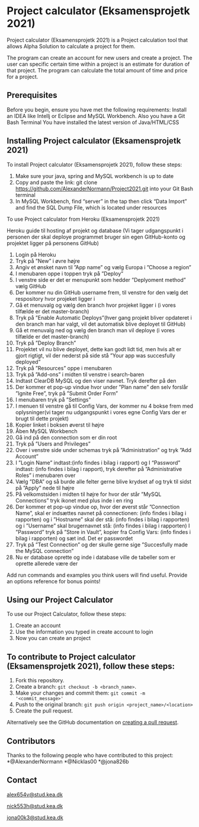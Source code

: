 # Project calculator (Eksamensprojetk 2021)


Project calculator (Eksamensprojetk 2021) is a Project calculation tool that allows Alpha Solution to calculate a project for them.

The program can create an account for new users and create a project. The user can specific certain time within a project is an estimate for duration of that project. The program can calculate the total amount of time and price for a project. 

## Prerequisites

Before you begin, ensure you have met the following requirements:
Install an IDEA like Intellj or Eclipse and MySQL Workbench. Also you have a Git Bash Terminal
You have installed the latest version of Java/HTML/CSS


## Installing Project calculator (Eksamensprojetk 2021)

To install Project calculator (Eksamensprojetk 2021), follow these steps:

1.	Make sure your java, spring and MySQL workbench is up to date
2.	Copy and paste the link: git clone https://github.com/AlexanderNormann/Project2021.git into your Git Bash terminal
3.	In MySQL Workbench, find “server” in the tap then click “Data Import” and find the SQL Dump File, which is located under resources


To use Project calculator from Heroku (Eksamensprojetk 2021)

Heroku guide til hosting af projekt og database (Vi tager udgangspunkt i personen der skal deploye programmet bruger sin egen GitHub-konto og projektet ligger på personens GitHub)

1.	Login på Heroku
2.	Tryk på ”New” i øvre højre
3.	Angiv et ønsket navn til ”App name” og vælg Europa i ”Choose a region”
4.	I menubaren oppe i toppen tryk på ”Deploy”
5.	I venstre side er det er menupunkt som hedder ”Deplyoment method” vælg GitHub
6.	Der kommer nu din GitHub username frem, til venstre for den vælg det respository hvor projeket ligger i
7.	Gå et menuvalg og vælg den branch hvor projeket ligger i (i vores tilfælde er det master-branch)
8.	Tryk på ”Enable Automatic Deploys”(hver gang projekt bliver opdateret i den branch man har valgt, vil det automatisk blive deployet til GitHub)
9.	Gå et menuvalg ned og vælg den branch man vil deploye (i vores tilfælde er det master-branch)
10.	Tryk på ”Deploy Branch”
11.	Projektet vil nu blive deployet, dette kan godt lidt tid, men hvis alt er gjort rigtigt, vil der nederst på side stå ”Your app was succesfully deployed”
12.	Tryk på ”Resources” oppe i menubaren
13.	Tryk på ”Add-ons” i midten til venstre i search-baren
14.	Indtast ClearDB MySQL og den viser navnet. Tryk derefter på den
15.	Der kommer et pop-up vindue hvor under ”Plan name” den selv forslår ”Ignite Free”, tryk på ”Submit Order Form”
16.	I menubaren tryk på ”Settings”
17.	I menuen til venstre gå til Config Vars, der kommer nu 4 bokse frem med oplysninger(vi tager nu udgangspunkt i vores egne Config Vars der er brugt til dette projekt)
18.	Kopier linket i boksen øverst til højre
19.	Åben MySQL Workbench
20.	Gå ind på den connection som er din root
21.	Tryk på ”Users and Privileges”
22.	Over i venstre side under schemas tryk på ”Administration” og tryk ”Add Account”
23.	I ”Login Name” indtast:(info findes i bilag i rapport) og I “Password” indtast: (info findes i bilag i rapport), tryk derefter på ”Administrative Roles” i menubaren over
24.	Vælg ”DBA” og så burde alle felter gerne blive krydset af og tryk til sidst på ”Apply” nede til højre
25.	På velkomstsiden i midten til højre for hvor der står ”MySQL Connections” tryk ikonet med plus inde i en ring
26.	Der kommer et pop-up vindue op, hvor der øverst står ”Connection Name”, skal er indsættes navnet på connectionen: (info findes i bilag i rapporten) og i ”Hostname” skal der stå: (info findes i bilag i rapporten) og i ”Username” skal brugernavnet stå: (info findes i bilag i rapporten) I ”Password” tryk på ”Store in Vault”, kopier fra Config Vars: (info findes i bilag i rapporten) og sæt ind. Det er passwordet
27.	Tryk på ”Test Connection” og der skulle gerne sige ”Succesfully made the MySQL connection”
28.	Nu er database oprette og inde i database ville de tabeller som er oprette allerede være der


Add run commands and examples you think users will find useful. Provide an options reference for bonus points!

## Using our Project Calculator

To use our Project Calculator, follow these steps:

1.	Create an account
2.	Use the information you typed in create account to login
3.	Now you can create an project

## To contribute to Project calculator (Eksamensprojetk 2021), follow these steps:



1. Fork this repository.
2. Create a branch: `git checkout -b <branch_name>`.
3. Make your changes and commit them: `git commit -m '<commit_message>'`
4. Push to the original branch: `git push origin <project_name>/<location>`
5. Create the pull request.

Alternatively see the GitHub documentation on [creating a pull request](https://help.github.com/en/github/collaborating-with-issues-and-pull-requests/creating-a-pull-request).

## Contributors

Thanks to the following people who have contributed to this project:
  *@AlexanderNormann 
  *@Nicklas00 
  *@jona826b




## Contact

  alex654v@stud.kea.dk

  nick553h@stud.kea.dk

  jona00k3@stud.kea.dk
	

